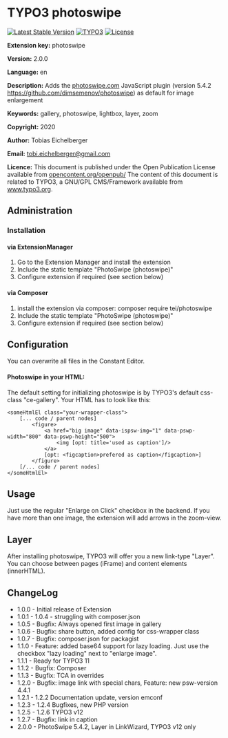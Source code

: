 # TYPO3 photoswipe
[![Latest Stable Version](https://img.shields.io/packagist/v/tei/photoswipe?style=for-the-badge)](https://packagist.org/packages/tei/photoswipe)
[![TYPO3](https://img.shields.io/badge/TYPO3-photoswipe-%23f49700?style=for-the-badge)](https://extensions.typo3.org/extension/photoswipe)
[![License](https://img.shields.io/packagist/l/tei/photoswipe?style=for-the-badge)](https://packagist.org/packages/tei/photoswipe)

**Extension key:**
photoswipe

**Version:**
2.0.0

**Language:**
en

**Description:**
Adds the [photoswipe.com](http://photoswipe.com/) JavaScript plugin (version 5.4.2 https://github.com/dimsemenov/photoswipe) as default for image enlargement

**Keywords:**
gallery, photoswipe, lightbox, layer, zoom

**Copyright:**
2020

**Author:**
Tobias Eichelberger

**Email:**
[tobi.eichelberger@gmail.com](tobi.eichelberger@gmail.com)

**Licence:**
This document is published under the Open Publication License available from [opencontent.org/openpub/](http://www.opencontent.org/openpub/)
The content of this document is related to TYPO3, a GNU/GPL CMS/Framework available from www.typo3.org.


## Administration

### Installation

#### via ExtensionManager
1. Go to the Extension Manager and install the extension
2. Include the static template "PhotoSwipe (photoswipe)"
3. Configure extension if required (see section below)

#### via Composer
1. install the extension via composer: composer require tei/photoswipe
2. Include the static template "PhotoSwipe (photoswipe)"
3. Configure extension if required (see section below)

## Configuration
You can overwrite all files in the Constant Editor. 

#### Photoswipe in your HTML:
The default setting for initializing photoswipe is by TYPO3's default css-class "ce-gallery". 
Your HTML has to look like this:
```
<someHtmlEl class="your-wrapper-class">
    [... code / parent nodes]
        <figure>
            <a href="big image" data-ispsw-img="1" data-pswp-width="800" data-pswp-height="500">
                <img [opt: title='used as caption']/>
            </a>
            [opt: <figcaption>prefered as caption</figcaption>]
        </figure>
    [/... code / parent nodes]
</someHtmlEl>
```

## Usage
Just use the regular "Enlarge on Click" checkbox in the backend. If you have more than one image, the extension will
add arrows in the zoom-view.

## Layer
After installing photoswipe, TYPO3 will offer you a new link-type "Layer". You can choose between pages (iFrame) and 
 content elements (innerHTML). 

## ChangeLog

- 1.0.0 - Initial release of Extension
- 1.0.1 - 1.0.4 - struggling with composer.json
- 1.0.5 - Bugfix: Always opened first image in gallery
- 1.0.6 - Bugfix: share button, added config for css-wrapper class
- 1.0.7 - Bugfix: composer.json for packagist
- 1.1.0 - Feature: added base64 support for lazy loading. Just use the checkbox "lazy loading" next to "enlarge image".
- 1.1.1 - Ready for TYPO3 11
- 1.1.2 - Bugfix: Composer
- 1.1.3 - Bugfix: TCA in overrides
- 1.2.0 - Bugfix: image link with special chars, Feature: new psw-version 4.4.1
- 1.2.1 - 1.2.2 Documentation update, version emconf
- 1.2.3 - 1.2.4 Bugfixes, new PHP version
- 1.2.5 - 1.2.6 TYPO3 v12
- 1.2.7 - Bugfix: link in caption
- 2.0.0 - PhotoSwipe 5.4.2, Layer in LinkWizard, TYPO3 v12 only